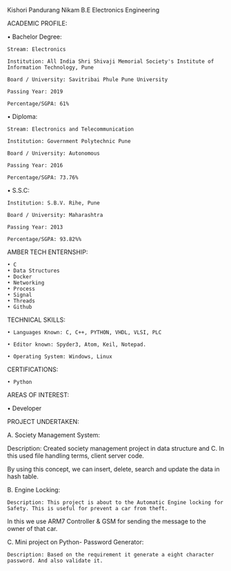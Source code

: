 Kishori Pandurang Nikam
B.E Electronics Engineering


ACADEMIC PROFILE:

• Bachelor Degree:

	Stream: Electronics

	Institution: All India Shri Shivaji Memorial Society's Institute of Information Technology, Pune

	Board / University: Savitribai Phule Pune University

	Passing Year: 2019

	Percentage/SGPA: 61%

• Diploma:

	Stream: Electronics and Telecommunication

	Institution: Government Polytechnic Pune

	Board / University: Autonomous

	Passing Year: 2016

	Percentage/SGPA: 73.76%

• S.S.C:

	Institution: S.B.V. Rihe, Pune

	Board / University: Maharashtra

	Passing Year: 2013

	Percentage/SGPA: 93.82%%


AMBER TECH ENTERNSHIP:

	• C
	• Data Structures
	• Docker
	• Networking
	• Process
	• Signal
	• Threads
	• Github


TECHNICAL SKILLS:

	• Languages Known: C, C++, PYTHON, VHDL, VLSI, PLC

	• Editor known: Spyder3, Atom, Keil, Notepad.

	• Operating System: Windows, Linux

CERTIFICATIONS:

	• Python


AREAS OF INTEREST:

  • Developer


PROJECT  UNDERTAKEN:

  A. Society Management System:

  Description: Created society management project in data structure and C. In this used file handling terms, client server code.

  By using this concept, we can insert, delete, search and update the data in hash table.

  B. Engine Locking:

	Description: This project is about to the Automatic Engine locking for Safety. This is useful for prevent a car from theft.

  In this we use ARM7 Controller & GSM for sending the message to the owner of that car.

  C. Mini project on Python- Password Generator:

	Description: Based on the requirement it generate a eight character password. And also validate it.
